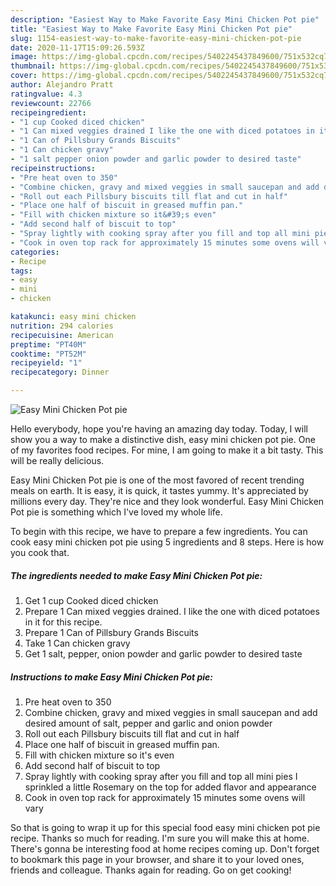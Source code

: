 ```yaml
---
description: "Easiest Way to Make Favorite Easy Mini Chicken Pot pie"
title: "Easiest Way to Make Favorite Easy Mini Chicken Pot pie"
slug: 1154-easiest-way-to-make-favorite-easy-mini-chicken-pot-pie
date: 2020-11-17T15:09:26.593Z
image: https://img-global.cpcdn.com/recipes/5402245437849600/751x532cq70/easy-mini-chicken-pot-pie-recipe-main-photo.jpg
thumbnail: https://img-global.cpcdn.com/recipes/5402245437849600/751x532cq70/easy-mini-chicken-pot-pie-recipe-main-photo.jpg
cover: https://img-global.cpcdn.com/recipes/5402245437849600/751x532cq70/easy-mini-chicken-pot-pie-recipe-main-photo.jpg
author: Alejandro Pratt
ratingvalue: 4.3
reviewcount: 22766
recipeingredient:
- "1 cup Cooked diced chicken"
- "1 Can mixed veggies drained I like the one with diced potatoes in it for this recipe"
- "1 Can of Pillsbury Grands Biscuits"
- "1 Can chicken gravy"
- "1 salt pepper onion powder and garlic powder to desired taste"
recipeinstructions:
- "Pre heat oven to 350"
- "Combine chicken, gravy and mixed veggies in small saucepan and add desired amount of salt, pepper and garlic and onion powder"
- "Roll out each Pillsbury biscuits till flat and cut in half"
- "Place one half of biscuit in greased muffin pan."
- "Fill with chicken mixture so it&#39;s even"
- "Add second half of biscuit to top"
- "Spray lightly with cooking spray after you fill and top all mini pies I sprinkled a little Rosemary on the top for added flavor and appearance"
- "Cook in oven top rack for approximately 15 minutes some ovens will vary"
categories:
- Recipe
tags:
- easy
- mini
- chicken

katakunci: easy mini chicken 
nutrition: 294 calories
recipecuisine: American
preptime: "PT40M"
cooktime: "PT52M"
recipeyield: "1"
recipecategory: Dinner

---
```



![Easy Mini Chicken Pot pie](https://img-global.cpcdn.com/recipes/5402245437849600/751x532cq70/easy-mini-chicken-pot-pie-recipe-main-photo.jpg)

Hello everybody, hope you're having an amazing day today. Today, I will show you a way to make a distinctive dish, easy mini chicken pot pie. One of my favorites food recipes. For mine, I am going to make it a bit tasty. This will be really delicious.



Easy Mini Chicken Pot pie is one of the most favored of recent trending meals on earth. It is easy, it is quick, it tastes yummy. It's appreciated by millions every day. They're nice and they look wonderful. Easy Mini Chicken Pot pie is something which I've loved my whole life.


To begin with this recipe, we have to prepare a few ingredients. You can cook easy mini chicken pot pie using 5 ingredients and 8 steps. Here is how you cook that.

<!--inarticleads1-->

##### The ingredients needed to make Easy Mini Chicken Pot pie:

1. Get 1 cup Cooked diced chicken
1. Prepare 1 Can mixed veggies drained. I like the one with diced potatoes in it for this recipe.
1. Prepare 1 Can of Pillsbury Grands Biscuits
1. Take 1 Can chicken gravy
1. Get 1 salt, pepper, onion powder and garlic powder to desired taste




<!--inarticleads2-->

##### Instructions to make Easy Mini Chicken Pot pie:

1. Pre heat oven to 350
1. Combine chicken, gravy and mixed veggies in small saucepan and add desired amount of salt, pepper and garlic and onion powder
1. Roll out each Pillsbury biscuits till flat and cut in half
1. Place one half of biscuit in greased muffin pan.
1. Fill with chicken mixture so it&#39;s even
1. Add second half of biscuit to top
1. Spray lightly with cooking spray after you fill and top all mini pies I sprinkled a little Rosemary on the top for added flavor and appearance
1. Cook in oven top rack for approximately 15 minutes some ovens will vary




So that is going to wrap it up for this special food easy mini chicken pot pie recipe. Thanks so much for reading. I'm sure you will make this at home. There's gonna be interesting food at home recipes coming up. Don't forget to bookmark this page in your browser, and share it to your loved ones, friends and colleague. Thanks again for reading. Go on get cooking!
